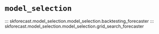 # `model_selection`

::: skforecast.model_selection.model_selection.backtesting_forecaster
::: skforecast.model_selection.model_selection.grid_search_forecaster

